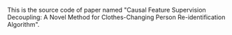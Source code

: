 This is the source code of paper named "Causal Feature Supervision Decoupling: A Novel Method for Clothes-Changing Person Re-identification Algorithm".
